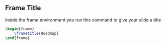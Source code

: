 

## Frame Title

Inside the frame environment you run this command to give your slide a title

```latex
\begin{frame}
    \frametitle{Roadmap}
\end{frame}
```
